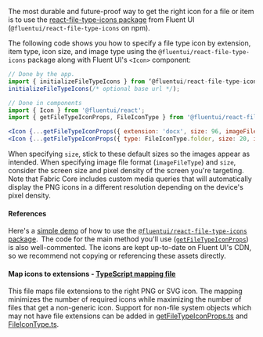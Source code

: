 The most durable and future-proof way to get the right icon for a file or item is to use the [react-file-type-icons package](https://github.com/microsoft/fluentui/tree/master/packages/react-file-type-icons) from Fluent UI (`@fluentui/react-file-type-icons` on npm).

The following code shows you how to specify a file type icon by extension, item type, icon size, and image type using the `@fluentui/react-file-type-icons` package along with Fluent UI's `<Icon>` component:

```jsx
// Done by the app.
import { initializeFileTypeIcons } from ‘@fluentui/react-file-type-icons’;
initializeFileTypeIcons(/* optional base url */);

// Done in components
import { Icon } from '@fluentui/react';
import { getFileTypeIconProps, FileIconType } from '@fluentui/react-file-type-icons';

<Icon {...getFileTypeIconProps({ extension: 'docx', size: 96, imageFileType: 'png' }) } />
<Icon {...getFileTypeIconProps({ type: FileIconType.folder, size: 20, imageFileType: 'svg' }) } />
```

When specifying `size`, stick to these default sizes so the images appear as intended. When specifying image file format (`imageFileType`) and `size`, consider the screen size and pixel density of the screen you're targeting. Note that Fabric Core includes custom media queries that will automatically display the PNG icons in a different resolution depending on the device's pixel density.

#### References

Here's a [simple demo](https://github.com/microsoft/fluentui/blob/master/packages/react-examples/src/react-experiments/FileTypeIcon/FileTypeIcon.Basic.Example.tsx) of how to use the [`@fluentui/react-file-type-icons` package](https://github.com/microsoft/fluentui/tree/master/packages/react-file-type-icons).  The code for the main method you'll use ([`getFileTypeIconProps`](https://github.com/microsoft/fluentui/blob/master/packages/react-file-type-icons/src/getFileTypeIconProps.ts)) is also well-commented. The icons are kept up-to-date on Fluent UI's CDN, so we recommend not copying or referencing these assets directly.

#### Map icons to extensions - [TypeScript mapping file](https://github.com/microsoft/fluentui/blob/master/packages/react-file-type-icons/src/FileTypeIconMap.ts)

This file maps file extensions to the right PNG or SVG icon. The mapping minimizes the number of required icons while maximizing the number of files that get a non-generic icon. Support for non-file system objects which may not have file extensions can be added in [getFileTypeIconProps.ts](https://github.com/microsoft/fluentui/blob/master/packages/react-file-type-icons/src/getFileTypeIconProps.ts) and [FileIconType.ts](https://github.com/microsoft/fluentui/blob/master/packages/react-file-type-icons/src/FileIconType.ts).
